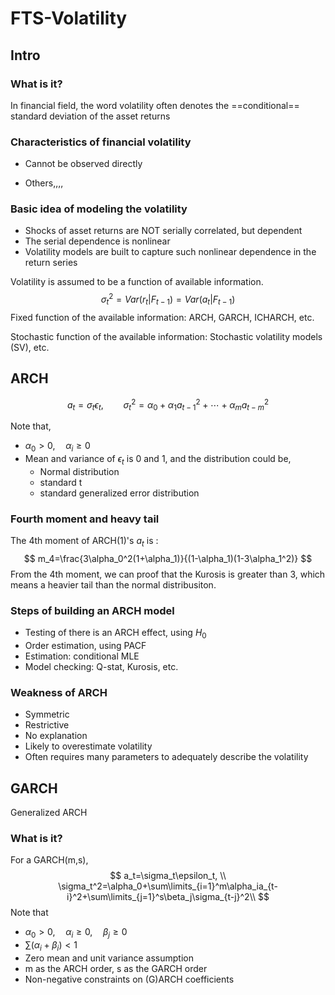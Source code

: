 # FTS-Volatility

## Intro

### What is it?

In financial field, the word volatility often denotes the ==conditional== standard deviation of the asset returns

### Characteristics of financial volatility 

- Cannot be observed directly

- Others,,,,

### Basic idea of modeling the volatility

- Shocks of asset returns are NOT serially correlated, but dependent
- The serial dependence is nonlinear
- Volatility models are built to capture such nonlinear dependence in the return series

Volatility is assumed to be a function of available information.
$$
\sigma_t^2= Var(r_t|F_{t-1})=Var(a_t|F_{t-1})
$$
Fixed function of the available information: ARCH, GARCH, ICHARCH, etc.

Stochastic function of the available information: Stochastic volatility models (SV), etc.

## ARCH

$$
a_t=\sigma_t\epsilon_t, \qquad \sigma_t^2=\alpha_0+\alpha_1a_{t-1}^2+\cdots+\alpha_ma_{t-m}^2 
$$

Note that,

- $\alpha_0 >0,\quad\alpha_i \geq 0$
- Mean and variance of $\epsilon_t$ is 0 and 1, and the distribution could be, 
  - Normal distribution
  - standard t
  - standard generalized error distribution

### Fourth moment and heavy tail

The 4th moment of ARCH(1)'s $a_t$ is :
$$
m_4=\frac{3\alpha_0^2(1+\alpha_1)}{(1-\alpha_1)(1-3\alpha_1^2)}
$$
From the 4th moment, we can proof that the Kurosis is greater than 3, which means a heavier tail than the normal distribusiton.

### Steps of building an ARCH model

- Testing of there is an ARCH effect, using $H_0$
- Order estimation, using PACF
- Estimation: conditional MLE
- Model checking: Q-stat, Kurosis, etc.

### Weakness of ARCH

- Symmetric
- Restrictive
- No explanation
- Likely to overestimate volatility 
- Often requires many parameters to adequately describe the volatility 

## GARCH

Generalized ARCH

### What is it?

For a GARCH(m,s),
$$
a_t=\sigma_t\epsilon_t, \\
\sigma_t^2=\alpha_0+\sum\limits_{i=1}^m\alpha_ia_{t-i}^2+\sum\limits_{j=1}^s\beta_j\sigma_{t-j}^2\\
$$
Note that

- $\alpha_0 >0,\quad\alpha_i \geq 0, \quad \beta_j \geq 0$
- $\sum(\alpha_i+\beta_i)<1$
- Zero mean and unit variance assumption
- m as the ARCH order, s as the GARCH order
- Non-negative constraints on (G)ARCH coefficients
